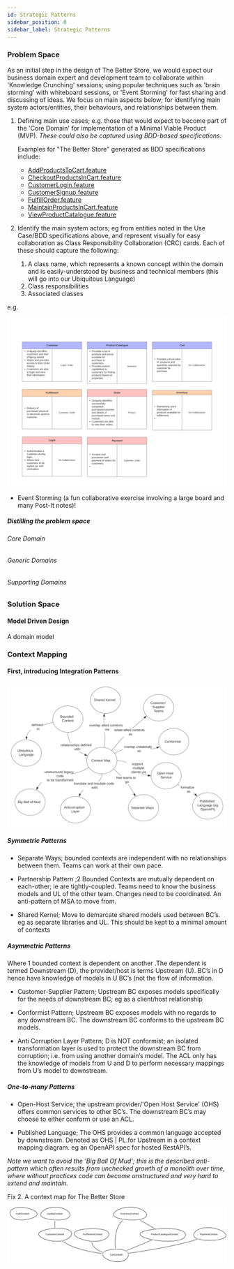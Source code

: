 ```yaml
---
id: Strategic Patterns
sidebar_position: 0
sidebar_label: Strategic Patterns
---
```

### Problem Space
As an initial step in the design of The Better Store, we would expect our business domain expert and development team 
to collaborate within 'Knowledge Crunching' sessions; using popular techniques such as 'brain storming' with
whiteboard sessions, or 'Event Storming' for fast sharing and discussing of ideas. We focus on main aspects below; 
for identifying main system actors/entities, their behaviours, and relationships between them.


1. Defining main use cases; e.g. those that would expect to become part of the 'Core Domain' for implementation of a 
Minimal Viable Product (MVP). _These could also be captured using BDD-based specifications_.

   Examples for "The Better Store" generated as BDD specifications include:
   * [AddProductsToCart.feature](bdd/AddProductsToCart.feature.md)
   * [CheckoutProductsInCart.feature](bdd/CheckoutProductsInCart.feature.md)
   * [CustomerLogin.feature](bdd/CustomerLogin.feature.md)
   * [CustomerSignup.feature](bdd/CustomerSignup.feature.md)
   * [FulfillOrder.feature](bdd/FulfillOrder.feature.md)
   * [MaintainProductsInCart.feature](bdd/MaintainProductsInCart.feature.md)
   * [ViewProductCatalogue.feature](bdd/ViewProductCatalogue.feature.md)

2. Identify the main system actors; eg from entities noted in the Use Case/BDD specifications above, 
and represent visually for easy collaboration as Class Responsibility Collaboration (CRC) cards.
Each of these should capture the following:
     1. A class name, which represents a known concept within the domain and is easily-understood by business and technical 
     members (this will go into our Ubiquitous Language)
     2. Class responsibilities
     3. Associated classes

e.g.

  ![crc-cards.svg](crc-cards.svg)

* Event Storming (a fun collaborative exercise involving a large board and many Post-It notes)!






##### Distilling the problem space



###### Core Domain


###### Generic Domains


###### Supporting Domains



### Solution Space
#### Model Driven Design
A domain model

### Context Mapping

#### First, introducing Integration Patterns
![DDDIntegrationPatterns.svg](DDDIntegrationPatterns.svg)

##### Symmetric Patterns

* Separate Ways; bounded contexts are independent with no relationships between them. Teams can work at their own pace.

* Partnership Pattern ;2 Bounded Contexts are mutually dependent on each-other; ie are tightly-coupled. Teams need to know the business models and UL of the other team. Changes need to be coordinated. An anti-pattern of MSA to move from.

* Shared Kernel; Move to demarcate shared models used between BC’s. eg as separate libraries and UL. This should be kept to a minimal amount of contexts

##### Asymmetric Patterns
Where 1 bounded context is dependent on another .The dependent is termed Downstream (D), the provider/host is terms Upstream (U). 
BC’s in D hence have knowledge of models in U BC’s (not the flow of information.

* Customer-Supplier Pattern; Upstream BC exposes models specifically for the needs of downstream BC; eg as a client/host relationship

* Conformist Pattern; Upstream BC exposes models with no regards to any downstream BC. The downstream BC conforms to the upstream BC models.

* Anti Corruption Layer Pattern; D is NOT conformist; an isolated transformation layer is used to protect the downstream BC from corruption; i.e. from using another domain’s model. The ACL only has the knowledge of models from U and D to perform necessary mappings from U’s model to downstream.

##### One-to-many Patterns

* Open-Host Service; the upstream provider/'Open Host Service' (OHS) offers common services to other BC’s. The downstream BC’s may choose to either conform or use an ACL.

* Published Language; The OHS provides a common language accepted by downstream. Denoted as OHS | PL.for Upstream in a context mapping diagram. eg an OpenAPI spec for hosted RestAPI’s.

_Note we want to avoid the 'Big Ball Of Mud'; this is the described anti-pattern which often results from unchecked growth of a monolith over time, where without practices code can become unstructured and very hard to extend and maintain._

Fix 2. A context map for The Better Store

![TBSContextMapping_ContextMap.svg](TBSContextMapping_ContextMap.svg)